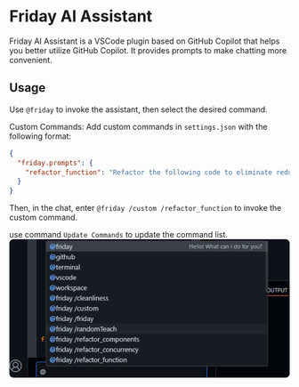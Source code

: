 # Friday AI Assistant

Friday AI Assistant is a VSCode plugin based on GitHub Copilot that helps you better utilize GitHub Copilot.
It provides prompts to make chatting more convenient.

## Usage
Use `@friday` to invoke the assistant, then select the desired command.

Custom Commands:
Add custom commands in `settings.json` with the following format:

```json
{
  "friday.prompts": {
    "refactor_function": "Refactor the following code to eliminate redundancy and improve maintainability by applying the DRY (Don't Repeat Yourself) principle. Identify repeated code patterns and abstract them into reusable functions or classes as appropriate.",
  }
}
```
Then, in the chat, enter `@friday /custom /refactor_function` to invoke the custom command.


use command `Update Commands` to update the command list.
![](image.png)
